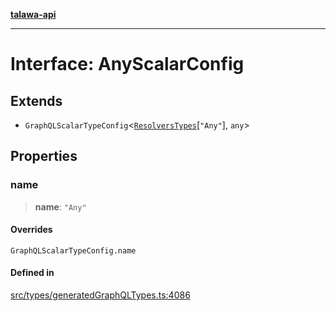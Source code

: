 [**talawa-api**](../../../README.md)

***

# Interface: AnyScalarConfig

## Extends

- `GraphQLScalarTypeConfig`\<[`ResolversTypes`](../type-aliases/ResolversTypes.md)\[`"Any"`\], `any`\>

## Properties

### name

> **name**: `"Any"`

#### Overrides

`GraphQLScalarTypeConfig.name`

#### Defined in

[src/types/generatedGraphQLTypes.ts:4086](https://github.com/Suyash878/talawa-api/blob/b5a9d8b4a1ea678a3d6f5b710b3721f91a3052fc/src/types/generatedGraphQLTypes.ts#L4086)
